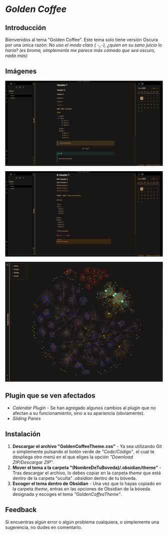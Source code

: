 # ***Golden Coffee***

## Introducción

Bienvenidos al tema "Golden Coffee". Este tema solo tiene versión Oscura por una única razón: *No uso el modo claro ( -_-), ¿quien en su sano juicio lo haría? (es broma, simplemente me parece más cómodo que sea oscuro, nada más)*

## Imágenes

![](https://github.com/kinmury/GoldenCoffeeTheme/blob/main/Screenshots/Screenshot1.png)

![](https://github.com/kinmury/GoldenCoffeeTheme/blob/main/Screenshots/Screenshot2.png)

![](https://github.com/kinmury/GoldenCoffeeTheme/blob/main/Screenshots/Screenshot3.png)

## Plugin que se ven afectados

- *Calendar Plugin* - Se han agregado algunos cambios al plugin que no afectan a su funcionamiento, sino a su apariencia (obviamente).
- *Sliding Panes*

## Instalación

1. **Descargar el archivo "GoldenCoffeeTheme.css"** - Ya sea utilizando Git o simplemente pulsando el botón verde de *"Code/Código"*, el cual te despliega otro menú en el que eliges la opción *"Download ZIP/Descargar ZIP"*.
2. **Mover el tema a la carpeta "(NombreDeTuBoveda)/.obsidian/theme"** - Tras descargar el archivo, lo debes copiar en la carpeta *theme* que está dentro de la carpeta "oculta" *.obsidian* dentro de tu bóveda.
3. **Escoger el tema dentro de Obsidian** - Una vez que lo hayas copiado en la carpeta *theme*, entras en las opciones de Obsidian de la bóveda designada y escoges el tema *"GoldenCoffeeTheme"*.

## Feedback

Si encuentras algún error o algún problema cualquiera, o simplemente una sugerencia, no dudes en comentarlo.

